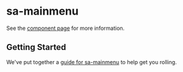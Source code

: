 sa-mainmenu
================

See the [component page](http://bengfarrell.github.io/sa-mainmenu) for more information.

## Getting Started

We've put together a [guide for sa-mainmenu](http://www.polymer-project.org/docs/start/reusableelements.html) to help get you rolling.
